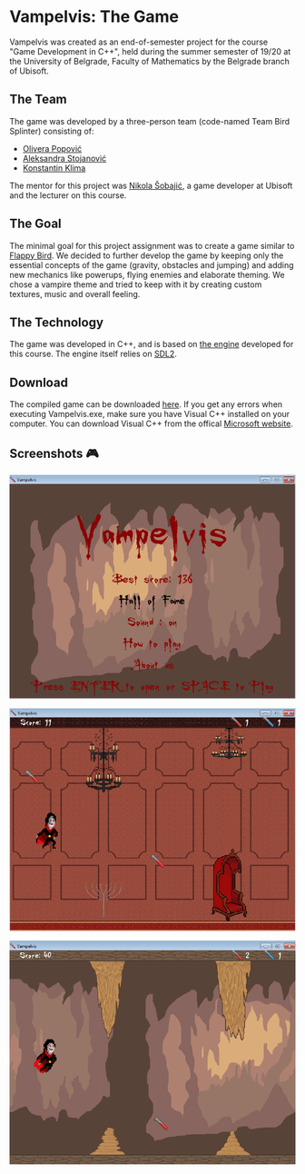# Vampelvis: The Game

Vampelvis was created as an end-of-semester project for the course "Game Development in C++", held during the summer semester of 19/20 at the University of Belgrade, Faculty of Mathematics by the Belgrade branch of Ubisoft.

## The Team

The game was developed by a three-person team (code-named Team Bird Splinter) consisting of:
* [Olivera Popović](https://github.com/popovic-olivera)
* [Aleksandra Stojanović](https://github.com/alex-x-o)
* [Konstantin Klima](https://github.com/konstantin-klima)

The mentor for this project was [Nikola Šobajić](https://github.com/sobajic), a game developer at Ubisoft and the lecturer on this course. 

## The Goal

The minimal goal for this project assignment was to create a game similar to [Flappy Bird](https://en.wikipedia.org/wiki/Flappy_Bird). 
We decided to further develop the game by keeping only the essential concepts of the game (gravity, obstacles and jumping) and adding new mechanics like powerups, flying enemies and elaborate theming.
We chose a vampire theme and tried  to keep with it by creating custom textures, music and overall feeling.

## The Technology

The game was developed in C++, and is based on [the engine](https://github.com/sobajic/MATFGame) developed for this course.
The engine itself relies on [SDL2](https://www.libsdl.org/download-2.0.php).

## Download

The compiled game can be downloaded [here](http://alas.matf.bg.ac.rs/~ai16254/Vampelvis.zip). If you get any errors when executing Vampelvis.exe, make sure you have Visual C++ installed on your computer. You can download Visual C++ from the offical [Microsoft website](https://support.microsoft.com/en-gb/help/2977003/the-latest-supported-visual-c-downloads).

## Screenshots :video_game:

![MainMenu](Screenshots/MainMenu.png)

![Castle](Screenshots/CastleLevel.png)

![Cave](Screenshots/Cave.png)
